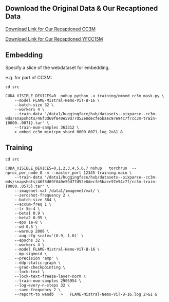 ## Download the Original Data & Our Recaptioned Data

[Download Link for Our Recaptioned CC3M](https://huggingface.co/datasets/caj/FLAME-ReCap-CC3M-MiniCPM-Llama3-V-2_5)

[Download Link for Our Recaptioned YFCC15M](https://huggingface.co/datasets/caj/FLAME-ReCap-YFCC15M-MiniCPM-Llama3-V-2_5)

## Embedding
Specify a slice of the webdataset for embedding.

e.g. for part of CC3M:

```
cd src

CUDA_VISIBLE_DEVICES=0  nohup python -u training/embed_cc3m_mask.py \
    --model FLAME-Mistral-Nemo-ViT-B-16 \
    --batch-size 32 \
    --workers 4 \
    --train-data '/data1/huggingface/hub/datasets--pixparse--cc3m-wds/snapshots/46f3d69f840e59d77d52e8decfe5baec97e94c7f/cc3m-train-{0000..0071}.tar' \
    --train-num-samples 363312 \
    > embed_cc3m_minicpm_shard_0000_0071.log 2>&1 &
```

## Training

```
cd src

CUDA_VISIBLE_DEVICES=0,1,2,3,4,5,6,7 nohup   torchrun  --nproc_per_node 8 -m --master_port 12345 training.main \
    --train-data '/data1/huggingface/hub/datasets--pixparse--cc3m-wds/snapshots/46f3d69f840e59d77d52e8decfe5baec97e94c7f/cc3m-train-{0000..0575}.tar' \
    --imagenet-val /data1/imagenet/val/ \
    --zeroshot-frequency 2 \
    --batch-size 384 \
    --accum-freq 1 \
    --lr 5e-4 \
    --beta1 0.9 \
    --beta2 0.95 \
    --eps 1e-8 \
    --wd 0.5 \
    --warmup 2000 \
    --aug-cfg scale='(0.9, 1.0)' \
    --epochs 32 \
    --workers 4 \
    --model FLAME-Mistral-Nemo-ViT-B-16 \
    --mp-sigmoid \
    --precision 'amp' \
    --ddp-static-graph \
    --grad-checkpointing \
    --lock-text \
    --lock-text-freeze-layer-norm \
    --train-num-samples 2905954 \
    --log-every-n-steps 32 \
    --save-frequency 2 \
    --report-to wandb   >   FLAME-Mistral-Nemo-ViT-B-16.log 2>&1 &
```